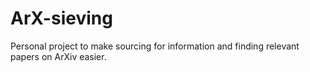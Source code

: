 # ArX-sieving
Personal project to make sourcing for information and finding relevant papers on ArXiv easier.
